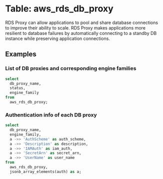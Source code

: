 # Table: aws_rds_db_proxy

RDS Proxy can allow applications to pool and share database connections to improve their ability to scale. RDS Proxy makes applications more resilient to database failures by automatically connecting to a standby DB instance while preserving application connections.

## Examples

### List of DB proxies and corresponding engine families

```sql
select
  db_proxy_name,
  status,
  engine_family
from
  aws_rds_db_proxy;
```

### Authentication info of each DB proxy

```sql
select
  db_proxy_name,
  engine_family,
  a ->> 'AuthScheme' as auth_scheme,
  a ->> 'Description' as description,
  a ->> 'IAMAuth' as iam_auth,
  a ->> 'SecretArn' as secret_arn,
  a ->> 'UserName' as user_name
from
  aws_rds_db_proxy,
  jsonb_array_elements(auth) as a;
```
